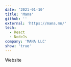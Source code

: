 ```yaml
---
date: '2021-01-10'
title: 'Mana'
github: ''
external: 'https://mana.mn/'
tech:
  - React
  - NodeJs
company: 'MANA LLC'
show: 'true'
---
```


Website
